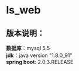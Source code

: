 # ls_web

## 版本说明：  
**数据库**：mysql 5.5  
**jdk**：java version "1.8.0_91"  
**spring boot**: 2.0.3.RELEASE  